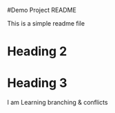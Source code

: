#Demo Project README

This is a simple readme file

# Heading 2

# Heading 3

I am Learning branching & conflicts
